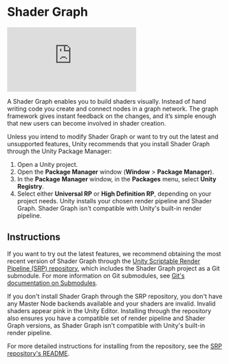 # Shader Graph

![Screenshot of Shader Graph](https://forum.unity.com/proxy.php?image=https%3A%2F%2Flh5.googleusercontent.com%2FUhB18UehZFk8jMo_2V3GW-hD2wARAcQWu6FGzcUvTByHNc51w_mLZBvB6Re5GcTHJQlPHOtzi14wUPvi_yUgWTAp3-HZU463JmxL9NSjJS5yALBSAj1Bdk8yL8zXkRVe-0crKz5F&hash=49458e7088a5be61b288167af65b6faf "Shader Graph")

A Shader Graph enables you to build shaders visually. Instead of hand writing code you create and connect nodes in a graph network. The graph framework gives instant feedback on the changes, and it’s simple enough that new users can become involved in shader creation.

Unless you intend to modify Shader Graph or want to try out the latest and unsupported features, Unity recommends that you install Shader Graph through the Unity Package Manager:

1. Open a Unity project.
2. Open the **Package Manager** window (**Window** &gt; **Package Manager**).
3. In the **Package Manager** window, in the **Packages** menu, select **Unity Registry**.
4. Select either **Universal RP** or **High Definition RP**, depending on your project needs.
    Unity installs your chosen render pipeline and Shader Graph. Shader Graph isn't compatible with Unity's built-in render pipeline.

## Instructions

If you want to try out the latest features, we recommend obtaining the most recent version of Shader Graph through the [Unity Scriptable Render Pipeline (SRP) repository](https://github.com/Unity-Technologies/Graphics), which includes the Shader Graph project as a Git submodule. For more information on Git submodules, see [Git's documentation on Submodules](https://git-scm.com/book/en/v2/Git-Tools-Submodules).

If you don't install Shader Graph through the SRP repository, you don't have any Master Node backends available and your shaders are invalid. Invalid shaders appear pink in the Unity Editor. Installing through the repository also ensures you have a compatible set of render pipeline and Shader Graph versions, as Shader Graph isn't compatible with Unity's built-in render pipeline.

For more detailed instructions for installing from the repository, see the [SRP repository's README](https://github.com/Unity-Technologies/Graphics/blob/master/README.md).
